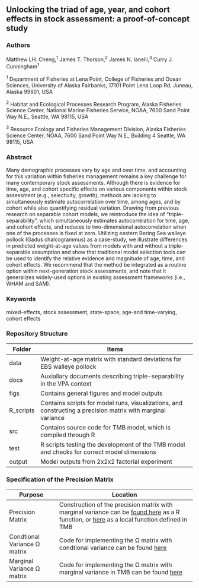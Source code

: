 ## Unlocking the triad of age, year, and cohort effects in stock assessment: a proof-of-concept study

### Authors
Matthew LH. Cheng,<sup>1</sup> James T. Thorson,<sup>2</sup> James N. Ianelli,<sup>3</sup> Curry J. Cunningham<sup>1</sup> 

<sup>1</sup> Department of Fisheries at Lena Point, College of Fisheries and Ocean Sciences, University of Alaska Fairbanks, 17101 Point Lena Loop Rd, Juneau, Alaska 99801, USA

<sup>2</sup>  Habitat and Ecological Processes Research Program, Alaska Fisheries Science Center, National Marine Fisheries Service, NOAA, 7600 Sand Point Way N.E., Seattle, WA 98115, USA

<sup>3</sup>  Resource Ecology and Fisheries Management Division, Alaska Fisheries Science Center, NOAA, 7600 Sand Point Way N.E., Building 4 Seattle, WA 98115, USA



### Abstract
Many demographic processes vary by age and over time, and accounting for this variation within fisheries management remains a key challenge for many contemporary stock assessments. Although there is evidence for time, age, and cohort specific effects on various components within stock assessment (e.g., selectivity, growth), methods are lacking to simultaneously estimate autocorrelation over time, among ages, and by cohort while also quantifying residual variation. Drawing from previous research on separable cohort models, we reintroduce the idea of “triple-separability”, which simultaneously estimates autocorrelation for time, age, and cohort effects, and reduces to two-dimensional autocorrelation when one of the processes is fixed at zero. Utilizing eastern Bering Sea walleye pollock (Gadus chalcogrammus) as a case-study, we illustrate differences in predicted weight-at-age values from models with and without a triple-separable assumption and show that traditional model selection tools can be used to identify the relative evidence and magnitude of age, time, and cohort effects. We recommend that the method be integrated as a routine option within next-generation stock assessments, and note that it generalizes widely-used options in existing assessment frameworks (i.e., WHAM and SAM).
### Keywords
mixed-effects, stock assessment, state-space, age-and time-varying, cohort effects

### Repository Structure
| Folder  | Items |
| --------| --------|
|data| Weight-at-age matrix with standard deviations for EBS walleye pollock |
|docs| Auxiallary documents describing triple-separability in the VPA context |
|figs| Contains general figures and model outputs |
|R_scripts| Contains scripts for model runs, visualizations, and constructing a precision matrix with marginal variance |
|src| Contains source code for TMB model, which is compiled through R|
|test|R scripts testing the development of the TMB model and checks for correct model dimensions|
|output| Model outputs from 2x2x2 factorial experiment |

### Specification of the Precision Matrix
| Purpose  | Location |
| --------| --------|
|Precision Matrix| Construction of the precision matrix with marginal variance can be [found here](https://github.com/chengmatt/Triple_Separability/blob/master/R_scripts/make_precision/Construct_precision_2023-01-02.R) as a R function, or [here](https://github.com/chengmatt/Triple_Separability/blob/fa8e8dfe0e44b29f5fd98726352fe50aea8e9db8/src/triple_sep_waa.cpp#L8-L126?plain=1) as a local function defined in TMB|
|Condtional Variance &Omega; matrix | Code for implementing the &Omega; matrix with condtional variance can be found [here](https://github.com/chengmatt/Triple_Separability/blob/6ebbeecfe4dd002de66c655d7d687f688cdd1954/src/triple_sep_waa.cpp#L72-L81?plain=1)|
|Marginal Variance &Omega; matrix | Code for implementing the &Omega; matrix with marginal variance in TMB can be found [here](https://github.com/chengmatt/Triple_Separability/blob/6ebbeecfe4dd002de66c655d7d687f688cdd1954/src/triple_sep_waa.cpp#L83-L116?plain=1)|

